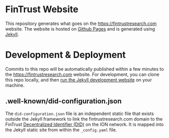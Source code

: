 # FinTrust Website

This repository generates what goes on the <https://fintrustresearch.com> website. The website is hosted on [Github Pages](https://pages.github.com/) and is generated using [Jekyll](https://jekyllrb.com/).

# Development & Deployment

Commits to this repo will be automatically published within a few minutes to the <https://fintrustresearch.com> website. For development, you can clone this repo locally, and then [run the Jekyll development website](https://jekyllrb.com/docs/) on your machine.

## .well-known/did-configuration.json

The `did-configuration.json` file is an independent static file that exists outside the Jekyll framework to link the fintrustresearch.com domain to the FinTrust [Decentralized Identifier (DID)](https://docs.microsoft.com/en-us/azure/active-directory/verifiable-credentials/how-to-dnsbind) on the ION network. It is mapped into the Jekyll static site from within the `_config.yaml` file.


